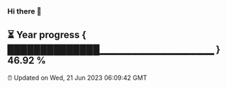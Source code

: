 ### Hi there 👋
⏳ Year progress { ██████████████▁▁▁▁▁▁▁▁▁▁▁▁▁▁▁▁ } 46.92 %
---
⏰ Updated on Wed, 21 Jun 2023 06:09:42 GMT

